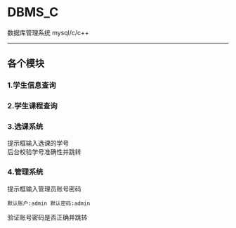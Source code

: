 # DBMS_C
数据库管理系统 mysql/c/c++
***
## 各个模块
### 1.学生信息查询
### 2.学生课程查询
### 3.选课系统
提示框输入选课的学号<br>
后台校验学号准确性并跳转
### 4.管理系统
提示框输入管理员账号密码
```
默认账户:admin 默认密码:admin
```
验证账号密码是否正确并跳转
